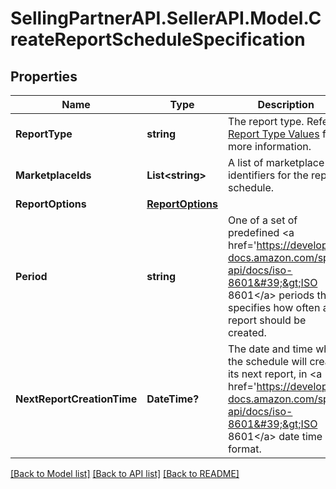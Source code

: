 # SellingPartnerAPI.SellerAPI.Model.CreateReportScheduleSpecification
## Properties

Name | Type | Description | Notes
------------ | ------------- | ------------- | -------------
**ReportType** | **string** | The report type. Refer to [Report Type Values](https://developer-docs.amazon.com/sp-api/docs/report-type-values) for more information. | 
**MarketplaceIds** | **List&lt;string&gt;** | A list of marketplace identifiers for the report schedule. | 
**ReportOptions** | [**ReportOptions**](ReportOptions.md) |  | [optional] 
**Period** | **string** | One of a set of predefined &lt;a href&#x3D;&#39;https://developer-docs.amazon.com/sp-api/docs/iso-8601&#39;&gt;ISO 8601&lt;/a&gt; periods that specifies how often a report should be created. | 
**NextReportCreationTime** | **DateTime?** | The date and time when the schedule will create its next report, in &lt;a href&#x3D;&#39;https://developer-docs.amazon.com/sp-api/docs/iso-8601&#39;&gt;ISO 8601&lt;/a&gt; date time format. | [optional] 

[[Back to Model list]](../README.md#documentation-for-models) [[Back to API list]](../README.md#documentation-for-api-endpoints) [[Back to README]](../README.md)


